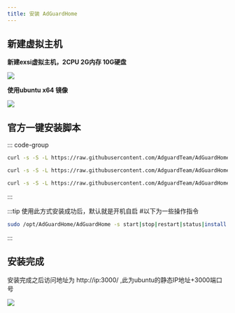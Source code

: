 ```yaml
---
title: 安装 AdGuardHome
---
```


## 新建虚拟主机

**新建exsi虚拟主机，2CPU 2G内存 10G硬盘**

![](https://m.theovan.xyz/img/20231230203658.png)

**使用ubuntu x64 镜像**

![](https://m.theovan.xyz/img/20231230203757.png)

## 官方一键安装脚本

::: code-group

```sh [安装]
curl -s -S -L https://raw.githubusercontent.com/AdguardTeam/AdGuardHome/master/scripts/install.sh | sh -s -- -v
```

```sh [重装]
curl -s -S -L https://raw.githubusercontent.com/AdguardTeam/AdGuardHome/master/scripts/install.sh | sh -s -- -v -r
```

```sh [卸载]
curl -s -S -L https://raw.githubusercontent.com/AdguardTeam/AdGuardHome/master/scripts/install.sh | sh -s -- -v -u
```

:::

:::tip 使用此方式安装成功后，默认就是开机自启 #以下为一些操作指令

```sh
sudo /opt/AdGuardHome/AdGuardHome -s start|stop|restart|status|install|uninstall
```

:::

## 安装完成

安装完成之后访问地址为 http://ip:3000/ ,此为ubuntu的静态IP地址+3000端口号

![](https://m.theovan.xyz/img/20231230204830.png)
